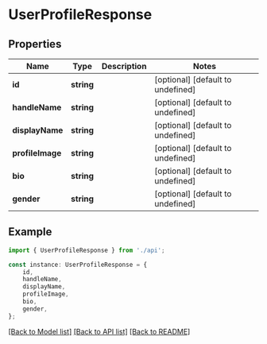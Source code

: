 # UserProfileResponse


## Properties

Name | Type | Description | Notes
------------ | ------------- | ------------- | -------------
**id** | **string** |  | [optional] [default to undefined]
**handleName** | **string** |  | [optional] [default to undefined]
**displayName** | **string** |  | [optional] [default to undefined]
**profileImage** | **string** |  | [optional] [default to undefined]
**bio** | **string** |  | [optional] [default to undefined]
**gender** | **string** |  | [optional] [default to undefined]

## Example

```typescript
import { UserProfileResponse } from './api';

const instance: UserProfileResponse = {
    id,
    handleName,
    displayName,
    profileImage,
    bio,
    gender,
};
```

[[Back to Model list]](../README.md#documentation-for-models) [[Back to API list]](../README.md#documentation-for-api-endpoints) [[Back to README]](../README.md)
